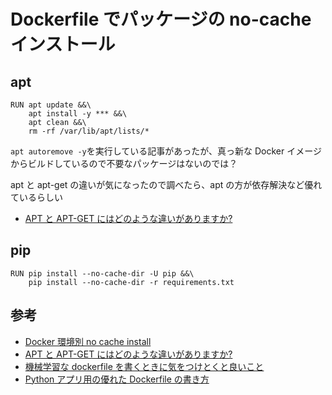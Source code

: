 # Dockerfile でパッケージの no-cache インストール

## apt

```
RUN apt update &&\
    apt install -y *** &&\
    apt clean &&\
    rm -rf /var/lib/apt/lists/*
```

`apt autoremove -y`を実行している記事があったが、真っ新な Docker イメージからビルドしているので不要なパッケージはないのでは？

apt と apt-get の違いが気になったので調べたら、apt の方が依存解決など優れているらしい

- [APT と APT-GET にはどのような違いがありますか?](https://aws.amazon.com/jp/compare/the-difference-between-apt-and-apt-get/)

## pip

```
RUN pip install --no-cache-dir -U pip &&\
    pip install --no-cache-dir -r requirements.txt
```

## 参考

- [Docker 環境別 no cache install](https://qiita.com/hikaruna/items/e049e53b0147e37db977)
- [APT と APT-GET にはどのような違いがありますか?](https://aws.amazon.com/jp/compare/the-difference-between-apt-and-apt-get/)
- [機械学習な dockerfile を書くときに気をつけとくと良いこと](https://nykergoto.hatenablog.jp/entry/2020/07/25/%E6%A9%9F%E6%A2%B0%E5%AD%A6%E7%BF%92%E3%81%AAdockerfile%E3%82%92%E6%9B%B8%E3%81%8F%E3%81%A8%E3%81%8D%E3%81%AB%E6%B0%97%E3%82%92%E3%81%A4%E3%81%91%E3%81%A8%E3%81%8F%E3%81%A8%E8%89%AF%E3%81%84%E3%81%93)
- [Python アプリ用の優れた Dockerfile の書き方](https://www.pybootcamp.com/blog/how-to-write-dockerfile-python-apps/)
